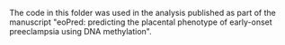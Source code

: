 The code in this folder was used in the analysis published as part of the manuscript "eoPred: predicting the placental phenotype of early-onset preeclampsia using DNA methylation".
